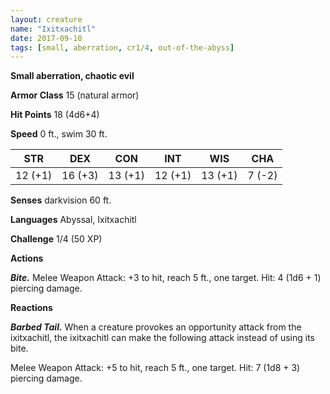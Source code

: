 ```yaml
---
layout: creature
name: "Ixitxachitl"
date: 2017-09-10
tags: [small, aberration, cr1/4, out-of-the-abyss]
---
```


**Small aberration, chaotic evil**

**Armor Class** 15 (natural armor)

**Hit Points** 18 (4d6+4)

**Speed** 0 ft., swim 30 ft.

|   STR   |   DEX   |   CON   |   INT   |   WIS   |   CHA   |
|:-----:|:-----:|:-----:|:-----:|:-----:|:-----:|
| 12 (+1) | 16 (+3) | 13 (+1) | 12 (+1) | 13 (+1) | 7 (-2) |

**Senses** darkvision 60 ft.

**Languages** Abyssal, Ixitxachitl

**Challenge** 1/4 (50 XP)

**Actions**

***Bite.*** Melee Weapon Attack: +3 to hit, reach 5 ft., one target. Hit: 4 (1d6 + 1) piercing damage.

**Reactions**

***Barbed Tail.*** When a creature provokes an opportunity attack from the ixitxachitl, the ixitxachitl can make the following attack instead of using its bite.

Melee Weapon Attack: +5 to hit, reach 5 ft., one target. Hit: 7 (1d8 + 3) piercing damage.

